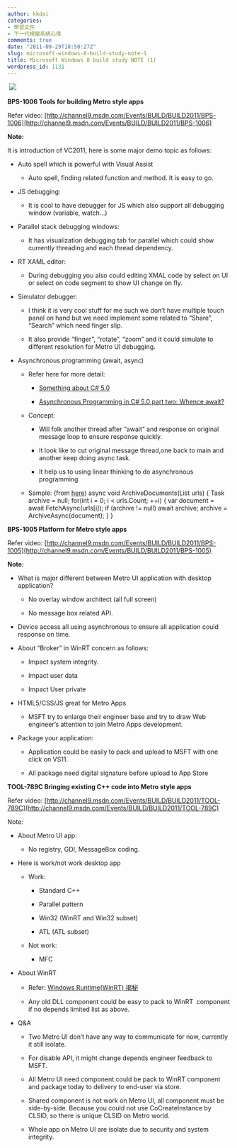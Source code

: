 ```yaml
---
author: kkdai
categories:
- 學習文件
- 下一代視窗系統心得
comments: true
date: "2011-09-29T18:50:27Z"
slug: microsoft-windows-8-build-study-note-1
title: Microsoft Windows 8 build study NOTE (1)
wordpress_id: 1131
---
```


 ![](http://files.channel9.msdn.com/thumbnail/ace11650-7aa0-4a31-8689-0890e91146e9.png)

**BPS-1006 Tools for building Metro style apps**

Refer video: [http://channel9.msdn.com/Events/BUILD/BUILD2011/BPS-1006](http://channel9.msdn.com/Events/BUILD/BUILD2011/BPS-1006)

**Note:**

It is introduction of VC2011, here is some major demo topic as follows:



	
  * Auto spell which is powerful with Visual Assist

	
    * Auto spell, finding related function and method. It is easy to go.




	
  * JS debugging:

	
    * It is cool to have debugger for JS which also support all debugging window (variable, watch…)




	
  * Parallel stack debugging windows:

	
    * It has visualization debugging tab for parallel which could show currently threading and each thread dependency.




	
  * RT XAML editor:

	
    * During debugging you also could editing XMAL code by select on UI or select on code segment to show UI change on fly.




	
  * Simulator debugger:

	
    * I think it is very cool stuff for me such we don’t have multiple touch panel on hand but we need implement some related to “Share”, “Search” which need finger slip.

	
    * It also provide “finger”, “rotate”, “zoom” and it could simulate to different resolution for Metro UI debugging.




	
  * Asynchronous programming (await, async)

	
    * Refer here for more detail:

	
      * [Something about C# 5.0](http://tech.hexun.com.tw/2011-05-24/129908043.html)

	
      * [Asynchronous Programming in C# 5.0 part two: Whence await?](http://blogs.msdn.com/b/ericlippert/archive/2010/10/29/asynchronous-programming-in-c-5-0-part-two-whence-await.aspx)




	
    * Concept:

	
      * Will folk another thread after “await” and response on original message loop to ensure response quickly.

	
      * It look like to cut original message thread,one back to main and another keep doing async task.

	
      * It help us to using linear thinking to do asynchronous programming




	
    * Sample: (from [here](http://blogs.msdn.com/b/ericlippert/archive/2010/10/29/asynchronous-programming-in-c-5-0-part-two-whence-await.aspx))
async void ArchiveDocuments(List<Url> urls)
{
Task archive = null;
for(int i = 0; i < urls.Count; ++i)
{
var document = await FetchAsync(urls[i]);
if (archive != null)
await archive;
archive = ArchiveAsync(document);
}
}






**BPS-1005 Platform for Metro style apps**

Refer video: [http://channel9.msdn.com/Events/BUILD/BUILD2011/BPS-1005](http://channel9.msdn.com/Events/BUILD/BUILD2011/BPS-1005)

**Note:**



	
  * What is major different between Metro UI application with desktop application?

	
    * No overlay window architect (all full screen)

	
    * No message box related API.




	
  * Device access all using asynchronous to ensure all application could response on time.

	
  * About “Broker” in WinRT concern as follows:

	
    * Impact system integrity.

	
    * Impact user data

	
    * Impact User private




	
  * HTML5/CSS/JS great for Metro Apps

	
    * MSFT try to enlarge their engineer base and try to draw Web engineer’s attention to join Metro Apps development.




	
  * Package your application:

	
    * Application could be easily to pack and upload to MSFT with one click on VS11.

	
    * All package need digital signature before upload to App Store





**TOOL-789C Bringing existing C++ code into Metro style apps**

Refer video: [http://channel9.msdn.com/Events/BUILD/BUILD2011/TOOL-789C](http://channel9.msdn.com/Events/BUILD/BUILD2011/TOOL-789C)

Note:



	
  * About Metro UI app:

	
    * No registry, GDI, MessageBox coding.




	
  * Here is work/not work desktop app

	
    * Work:

	
      * Standard C++

	
      * Parallel pattern

	
      * Win32 (WinRT and Win32 subset)

	
      * ATL (ATL subset)




	
    * Not work:

	
      * MFC







	
  * About WinRT

	
    * Refer: [Windows Runtime(WinRT) 揭秘](http://www.cnblogs.com/shanyou/archive/2011/09/17/2179699.html)

	
    * Any old DLL component could be easy to pack to WinRT  component if no depends limited list as above.




	
  * Q&A

	
    * Two Metro UI don’t have any way to communicate for now, currently it still isolate.

	
    * For disable API, it might change depends engineer feedback to MSFT.

	
    * All Metro UI need component could be pack to WinRT component and package today to delivery to end-user via store.

	
    * Shared component is not work on Metro UI, all component must be side-by-side. Because you could not use CoCreateInstance by CLSID, so there is unique CLSID on Metro world.

	
    * Whole app on Metro UI are isolate due to security and system integrity.





